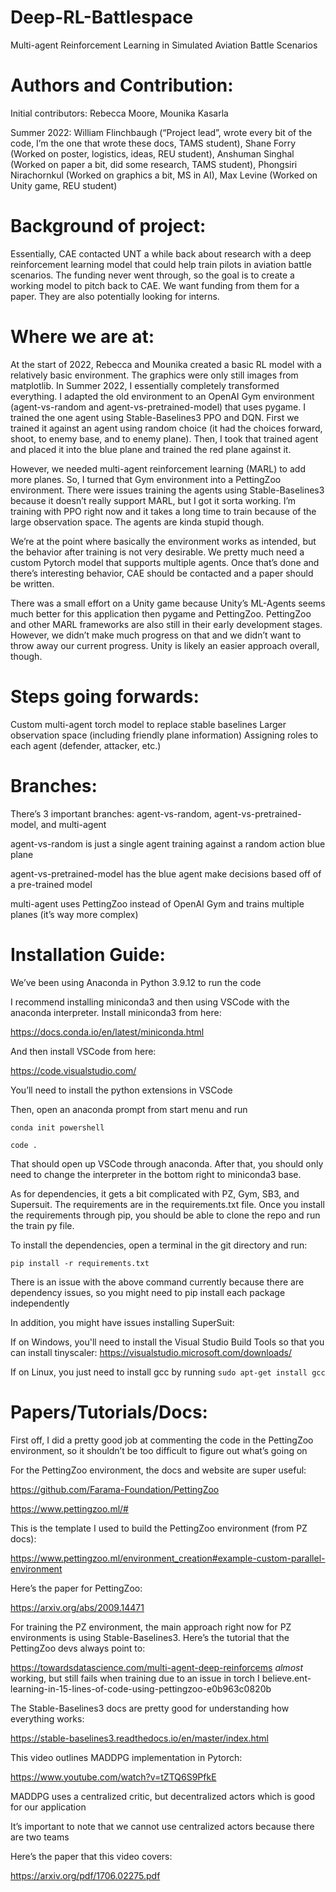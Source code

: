 # Deep-RL-Battlespace
Multi-agent Reinforcement Learning in Simulated Aviation Battle Scenarios

# Authors and Contribution:
Initial contributors:
Rebecca Moore,
Mounika Kasarla

Summer 2022:
William Flinchbaugh (“Project lead”, wrote every bit of the code, I’m the one that wrote these docs, TAMS student), 
Shane Forry (Worked on poster, logistics, ideas, REU student), 
Anshuman Singhal (Worked on paper a bit, did some research, TAMS student), 
Phongsiri Nirachornkul (Worked on graphics a bit, MS in AI), 
Max Levine (Worked on Unity game, REU student)
 
# Background of project:
Essentially, CAE contacted UNT a while back about research with a deep reinforcement learning model that could help train pilots in aviation battle scenarios. The funding never went through, so the goal is to create a working model to pitch back to CAE. We want funding from them for a paper. They are also potentially looking for interns.
 
# Where we are at:
At the start of 2022, Rebecca and Mounika created a basic RL model with a relatively basic environment. The graphics were only still images from matplotlib.
In Summer 2022, I essentially completely transformed everything. I adapted the old environment to an OpenAI Gym environment (agent-vs-random and agent-vs-pretrained-model) that uses pygame. I trained the one agent using Stable-Baselines3 PPO and DQN. First we trained it against an agent using random choice (it had the choices forward, shoot, to enemy base, and to enemy plane). Then, I took that trained agent and placed it into the blue plane and trained the red plane against it.

However, we needed multi-agent reinforcement learning (MARL) to add more planes. So, I turned that Gym environment into a PettingZoo environment. There were issues training the agents using Stable-Baselines3 because it doesn’t really support MARL, but I got it sorta working. I’m training with PPO right now and it takes a long time to train because of the large observation space. The agents are kinda stupid though.

We’re at the point where basically the environment works as intended, but the behavior after training is not very desirable. We pretty much need a custom Pytorch model that supports multiple agents. Once that’s done and there’s interesting behavior, CAE should be contacted and a paper should be written.

There was a small effort on a Unity game because Unity’s ML-Agents seems much better for this application then pygame and PettingZoo. PettingZoo and other MARL frameworks are also still in their early development stages. However, we didn’t make much progress on that and we didn’t want to throw away our current progress. Unity is likely an easier approach overall, though.

# Steps going forwards:
Custom multi-agent torch model to replace stable baselines
Larger observation space (including friendly plane information)
Assigning roles to each agent (defender, attacker, etc.)
 
# Branches:
There’s 3 important branches: agent-vs-random, agent-vs-pretrained-model, and multi-agent

agent-vs-random is just a single agent training against a random action blue plane

agent-vs-pretrained-model has the blue agent make decisions based off of a pre-trained model

multi-agent uses PettingZoo instead of OpenAI Gym and trains multiple planes (it’s way more complex)
 
# Installation Guide:
We’ve been using Anaconda in Python 3.9.12 to run the code

I recommend installing miniconda3 and then using VSCode with the anaconda interpreter. Install miniconda3 from here:

https://docs.conda.io/en/latest/miniconda.html

And then install VSCode from here:

https://code.visualstudio.com/

You’ll need to install the python extensions in VSCode

Then, open an anaconda prompt from start menu and run

`conda init powershell`

`code .`

That should open up VSCode through anaconda. After that, you should only need to change the interpreter in the bottom right to miniconda3 base.

As for dependencies, it gets a bit complicated with PZ, Gym, SB3, and Supersuit. The requirements are in the requirements.txt file. Once you install the requirements through pip, you should be able to clone the repo and run the train py file.

To install the dependencies, open a terminal in the git directory and run:

`pip install -r requirements.txt`

There is an issue with the above command currently because there are dependency issues, so you might need to pip install each package independently

In addition, you might have issues installing SuperSuit:

If on Windows, you'll need to install the Visual Studio Build Tools so that you can install tinyscaler: https://visualstudio.microsoft.com/downloads/

If on Linux, you just need to install gcc by running `sudo apt-get install gcc`
 
# Papers/Tutorials/Docs:
First off, I did a pretty good job at commenting the code in the PettingZoo environment, so it shouldn’t be too difficult to figure out what’s going on

For the PettingZoo environment, the docs and website are super useful:

https://github.com/Farama-Foundation/PettingZoo

https://www.pettingzoo.ml/#
 
This is the template I used to build the PettingZoo environment (from PZ docs):

https://www.pettingzoo.ml/environment_creation#example-custom-parallel-environment
 
Here’s the paper for PettingZoo:

https://arxiv.org/abs/2009.14471
 
For training the PZ environment, the main approach right now for PZ environments is using Stable-Baselines3. Here’s the tutorial that the PettingZoo devs always point to:

https://towardsdatascience.com/multi-agent-deep-reinforcems *almost* working, but still fails when training due to an issue in torch I believe.ent-learning-in-15-lines-of-code-using-pettingzoo-e0b963c0820b
 
The Stable-Baselines3 docs are pretty good for understanding how everything works:

https://stable-baselines3.readthedocs.io/en/master/index.html

This video outlines MADDPG implementation in Pytorch:

https://www.youtube.com/watch?v=tZTQ6S9PfkE

MADDPG uses a centralized critic, but decentralized actors which is good for our application

It’s important to note that we cannot use centralized actors because there are two teams

Here’s the paper that this video covers:

https://arxiv.org/pdf/1706.02275.pdf

